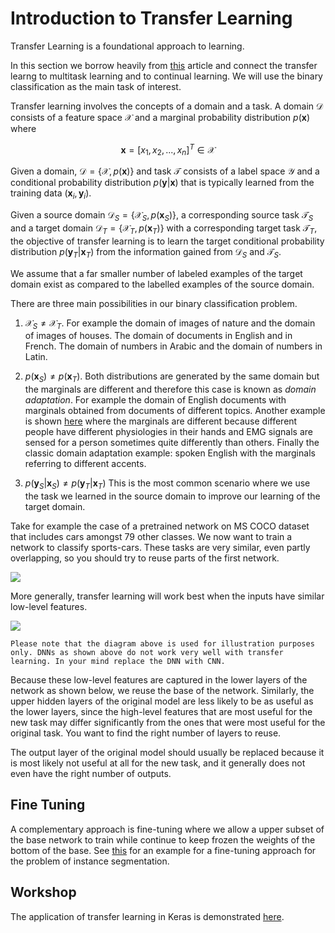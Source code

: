 # Introduction to Transfer Learning 

Transfer Learning is a foundational approach to learning.

In this section we borrow heavily from [this](https://ruder.io/transfer-learning/) article and connect the transfer learng to multitask learning and to continual learning. We will use the binary classification as the main task of interest.  

Transfer learning involves the concepts of a domain and a task. A domain  $\mathcal D$  consists of a feature space $\mathcal X$ and a marginal probability distribution $p(\mathbf x)$ where 

$$\mathbf x = [x_1, x_2, ..., x_n]^T \in \mathcal X$$

Given a domain, $\mathcal D = \{\mathcal X, p(\mathbf x) \}$ and task $\mathcal T$ consists of a label space $\mathcal Y$ and a conditional probability distribution $p(\mathbf y| \mathbf x)$ that is typically learned from the training data $(\mathbf x_i, \mathbf y_i)$. 

Given a source domain $\mathcal D_S = \{\mathcal X_S, p(\mathbf x_S) \}$, a corresponding source task $\mathcal T_S$ and a target domain $\mathcal D_T = \{\mathcal X_T, p(\mathbf x_T) \}$ with a corresponding target task $\mathcal T_T$, the objective of transfer learning is to learn the target  conditional probability distribution $p(\mathbf y_T| \mathbf x_T)$ from the information gained from $\mathcal D_S$ and $\mathcal T_S$. 

We assume that a far smaller number of labeled examples of the target domain exist as compared to the labelled examples of the source domain. 

There are three main possibilities in our binary classification problem. 

1. $\mathcal X_S \neq \mathcal X_T$. For example the domain of images of nature and the domain of images of houses. The domain of documents in English and in French. The domain of numbers in Arabic and the domain of numbers in Latin. 
   
2.  $p(\mathbf x_S) \neq p(\mathbf x_T)$. Both distributions are generated by the same domain but the marginals are different and therefore this case is known as _domain adaptation_. For example the domain of English documents with marginals obtained from documents of different topics. Another example is shown [here](https://arxiv.org/pdf/1901.06958.pdf) where the marginals are different because different people have different physiologies in their hands and EMG signals are sensed for a person sometimes quite differently than others. Finally the classic domain adaptation example: spoken English with the marginals referring to different accents. 

3. $p(\mathbf y_S| \mathbf x_S) \neq p(\mathbf y_T| \mathbf x_T)$  This is the most common scenario where we use the task we learned in the source domain to improve our learning of the target domain. 

Take for example the case of a pretrained network on MS COCO dataset that includes cars amongst 79 other classes. We now want to train a network to classify sports-cars. These tasks are very similar, even partly overlapping, so you should try to reuse parts of the first network.

![](images/transfer-learning-1.png)

More generally, transfer learning will work best when the inputs have similar low-level features. 

![](images/dnn-face-features.png)


```{note}
Please note that the diagram above is used for illustration purposes only. DNNs as shown above do not work very well with transfer learning. In your mind replace the DNN with CNN.
```

Because these low-level features are captured in the lower layers of the network as shown below, we reuse the base of the network. Similarly, the upper hidden layers of the original model are less likely to be as useful as the lower layers, since the high-level features that are most useful for the new task may differ significantly from the ones that were most useful for the original task. You want to find the right number of layers to reuse.

The output layer of the original model should usually be replaced because it is most likely not useful at all for the new task, and it generally does not even have the right number of outputs.

## Fine Tuning

A complementary approach is fine-tuning where we allow a upper subset of the base network to train while continue to keep frozen the weights of the bottom of the base.  See [this](https://colab.research.google.com/github/pytorch/tutorials/blob/gh-pages/_downloads/torchvision_finetuning_instance_segmentation.ipynb) for an example for a fine-tuning approach for the problem of instance segmentation. 


## Workshop

The application of transfer learning in Keras is demonstrated [here](https://keras.io/guides/transfer_learning/).
